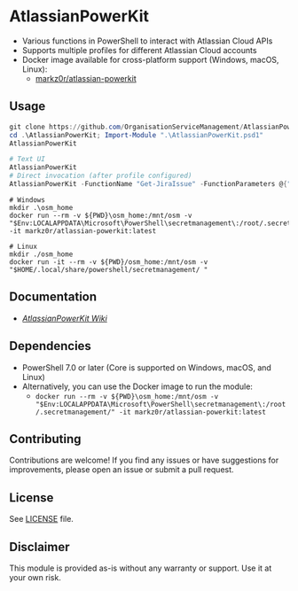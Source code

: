 # AtlassianPowerKit

- Various functions in PowerShell to interact with Atlassian Cloud APIs
- Supports multiple profiles for different Atlassian Cloud accounts
- Docker image available for cross-platform support (Windows, macOS, Linux):
  - [markz0r/atlassian-powerkit](https://hub.docker.com/r/markz0r/atlassian-powerkit)

## Usage

```powershell
git clone https://github.com/OrganisationServiceManagement/AtlassianPowerKit.git
cd .\AtlassianPowerKit; Import-Module ".\AtlassianPowerKit.psd1"
AtlassianPowerKit
```

```powershell
# Text UI
AtlassianPowerKit
# Direct invocation (after profile configured)
AtlassianPowerKit -FunctionName "Get-JiraIssue" -FunctionParameters @{"Key"="TEST-1"} -Profile "zoak"
```

```docker
# Windows
mkdir .\osm_home
docker run --rm -v ${PWD}\osm_home:/mnt/osm -v "$Env:LOCALAPPDATA\Microsoft\PowerShell\secretmanagement\:/root/.secretmanagement/" -it markz0r/atlassian-powerkit:latest

# Linux
mkdir ./osm_home
docker run -it --rm -v ${PWD}/osm_home:/mnt/osm -v "$HOME/.local/share/powershell/secretmanagement/ "
```

## Documentation

- _[AtlassianPowerKit Wiki](../../wiki)_

## Dependencies

- PowerShell 7.0 or later (Core is supported on Windows, macOS, and Linux)
- Alternatively, you can use the Docker image to run the module:
  - `docker run --rm -v ${PWD}\osm_home:/mnt/osm -v "$Env:LOCALAPPDATA\Microsoft\PowerShell\secretmanagement\:/root/.secretmanagement/" -it markz0r/atlassian-powerkit:latest`

## Contributing

Contributions are welcome! If you find any issues or have suggestions for improvements, please open an issue or submit a pull request.

## License

See [LICENSE](LICENSE.md) file.

## Disclaimer

This module is provided as-is without any warranty or support. Use it at your own risk.

```

```
